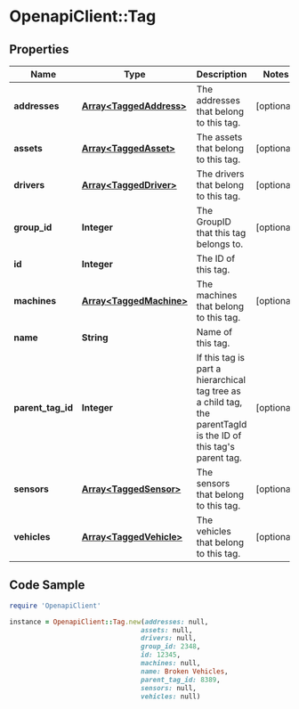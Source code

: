 # OpenapiClient::Tag

## Properties
Name | Type | Description | Notes
------------ | ------------- | ------------- | -------------
**addresses** | [**Array&lt;TaggedAddress&gt;**](TaggedAddress.md) | The addresses that belong to this tag. | [optional] 
**assets** | [**Array&lt;TaggedAsset&gt;**](TaggedAsset.md) | The assets that belong to this tag. | [optional] 
**drivers** | [**Array&lt;TaggedDriver&gt;**](TaggedDriver.md) | The drivers that belong to this tag. | [optional] 
**group_id** | **Integer** | The GroupID that this tag belongs to. | [optional] 
**id** | **Integer** | The ID of this tag. | 
**machines** | [**Array&lt;TaggedMachine&gt;**](TaggedMachine.md) | The machines that belong to this tag. | [optional] 
**name** | **String** | Name of this tag. | 
**parent_tag_id** | **Integer** | If this tag is part a hierarchical tag tree as a child tag, the parentTagId is the ID of this tag&#39;s parent tag. | [optional] 
**sensors** | [**Array&lt;TaggedSensor&gt;**](TaggedSensor.md) | The sensors that belong to this tag. | [optional] 
**vehicles** | [**Array&lt;TaggedVehicle&gt;**](TaggedVehicle.md) | The vehicles that belong to this tag. | [optional] 

## Code Sample

```ruby
require 'OpenapiClient'

instance = OpenapiClient::Tag.new(addresses: null,
                                 assets: null,
                                 drivers: null,
                                 group_id: 2348,
                                 id: 12345,
                                 machines: null,
                                 name: Broken Vehicles,
                                 parent_tag_id: 8389,
                                 sensors: null,
                                 vehicles: null)
```


